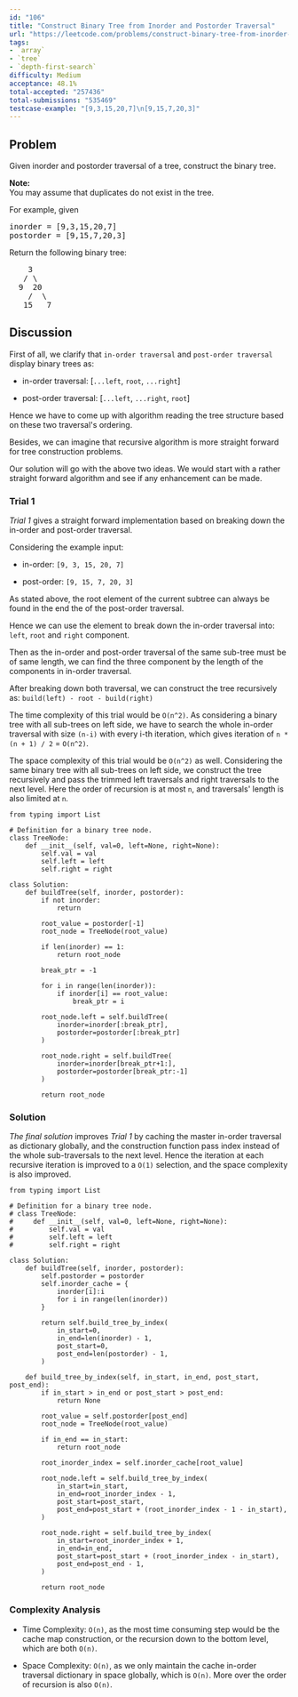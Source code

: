 ```yaml
---
id: "106"
title: "Construct Binary Tree from Inorder and Postorder Traversal"
url: "https://leetcode.com/problems/construct-binary-tree-from-inorder-and-postorder-traversal/description/"
tags:
- `array`
- `tree`
- `depth-first-search`
difficulty: Medium
acceptance: 48.1%
total-accepted: "257436"
total-submissions: "535469"
testcase-example: "[9,3,15,20,7]\n[9,15,7,20,3]"
---
```


## Problem

<p>Given inorder and postorder traversal of a tree, construct the binary tree.</p>

<p><strong>Note:</strong><br />
You may assume that duplicates do not exist in the tree.</p>

<p>For example, given</p>

<pre>
inorder =&nbsp;[9,3,15,20,7]
postorder = [9,15,7,20,3]</pre>

<p>Return the following binary tree:</p>

<pre>
    3
   / \
  9  20
    /  \
   15   7
</pre>

## Discussion

First of all, we clarify that `in-order traversal` and `post-order traversal`
display binary trees as:

- in-order traversal: [`...left`, `root`, `...right`]

- post-order traversal: [`...left`, `...right`, `root`]

Hence we have to come up with algorithm reading the tree structure
based on these two traversal's ordering.

Besides, we can imagine that recursive algorithm is more
straight forward for tree construction problems.

Our solution will go with the above two ideas.
We would start with a rather straight forward algorithm and
see if any enhancement can be made.

### Trial 1

*Trial 1* gives a straight forward implementation based on
breaking down the in-order and post-order traversal.

Considering the example input:

- in-order: `[9, 3, 15, 20, 7]`

- post-order: `[9, 15, 7, 20, 3]`

As stated above, the root element of the current subtree can always be found
in the end the of the post-order traversal.

Hence we can use the element to break down the in-order traversal into:
`left`, `root` and `right` component.

Then as the in-order and post-order traversal of the same sub-tree must be of
same length, we can find the three component by the length of the components
in in-order traversal.

After breaking down both traversal, we can construct the tree recursively as:
`build(left) - root - build(right)`

The time complexity of this trial would be `O(n^2)`. As considering a binary
tree with all sub-trees on left side, we have to search the whole
in-order traversal with size `(n-i)` with every i-th iteration, which gives
iteration of `n * (n + 1) / 2` = `O(n^2)`.

The space complexity of this trial would be `O(n^2)` as well. Considering
the same binary tree with all sub-trees on left side, we construct the tree
recursively and pass the trimmed left traversals and right traversals to the
next level. Here the order of recursion is at most `n`,
and traversals' length is also limited at `n`.

```py3
from typing import List

# Definition for a binary tree node.
class TreeNode:
    def __init__(self, val=0, left=None, right=None):
        self.val = val
        self.left = left
        self.right = right

class Solution:
    def buildTree(self, inorder, postorder):
        if not inorder:
            return

        root_value = postorder[-1]
        root_node = TreeNode(root_value)

        if len(inorder) == 1:
            return root_node

        break_ptr = -1

        for i in range(len(inorder)):
            if inorder[i] == root_value:
                break_ptr = i

        root_node.left = self.buildTree(
            inorder=inorder[:break_ptr],
            postorder=postorder[:break_ptr]
        )

        root_node.right = self.buildTree(
            inorder=inorder[break_ptr+1:],
            postorder=postorder[break_ptr:-1]
        )

        return root_node
```

### Solution

*The final solution* improves *Trial 1* by caching the
master in-order traversal as dictionary globally, and the construction function
pass index instead of the whole sub-traversals to the next level. Hence the
iteration at each recursive iteration is improved to a `O(1)` selection, and
the space complexity is also improved.

```py3
from typing import List

# Definition for a binary tree node.
# class TreeNode:
#     def __init__(self, val=0, left=None, right=None):
#         self.val = val
#         self.left = left
#         self.right = right

class Solution:
    def buildTree(self, inorder, postorder):
        self.postorder = postorder
        self.inorder_cache = {
            inorder[i]:i
            for i in range(len(inorder))
        }

        return self.build_tree_by_index(
            in_start=0,
            in_end=len(inorder) - 1,
            post_start=0,
            post_end=len(postorder) - 1,
        )

    def build_tree_by_index(self, in_start, in_end, post_start, post_end):
        if in_start > in_end or post_start > post_end:
            return None

        root_value = self.postorder[post_end]
        root_node = TreeNode(root_value)

        if in_end == in_start:
            return root_node

        root_inorder_index = self.inorder_cache[root_value]

        root_node.left = self.build_tree_by_index(
            in_start=in_start,
            in_end=root_inorder_index - 1,
            post_start=post_start,
            post_end=post_start + (root_inorder_index - 1 - in_start),
        )

        root_node.right = self.build_tree_by_index(
            in_start=root_inorder_index + 1,
            in_end=in_end,
            post_start=post_start + (root_inorder_index - in_start),
            post_end=post_end - 1,
        )

        return root_node
```

### Complexity Analysis

- Time Complexity: `O(n)`, as the most time consuming step would be the cache
  map construction, or the recursion down to the bottom level, which are both
  `O(n)`.

- Space Complexity: `O(n)`, as we only maintain the cache in-order traversal
  dictionary in space globally, which is `O(n)`.
  More over the order of recursion is also `O(n)`.
